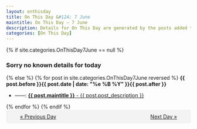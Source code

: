 ```yaml
---
layout: onthisday
title: On This Day &#124; 7 June
maintitle: On This Day — 7 June
description: Details for On This Day are generated by the posts added to the website so the content is subject to changes/updates over time.
categories: [On This Day]
---
```


{% if site.categories.OnThisDay7June == null %}
<h3>Sorry no known details for today</h3>
{% else %}
{% for post in site.categories.OnThisDay7June reversed %}
<strong>{{ post.before }}{{ post.date | date: "%e %B %Y" }}{{ post.after }}</strong>
<ul>
<li> ——: <a class="{{ post.class }}" href="{{ post.url }}"><strong>{{ post.maintitle }}</strong> - {{ post.post_description }}</a></li>
</ul>
{% endfor %}
{% endif %}
<br />
<div style="background-color: #f3f3f3; padding: 10px; border-radius: 5px; text-align: center; display: flex; justify-content: space-evenly;">
<a href="/onthisday/06/06-06">« Previous Day</a>
<span style="visibility:hidden;">[ Visit Leap Year February 29 ]</span>
<a href="/onthisday/06/06-08">Next Day »</a>
</div>

